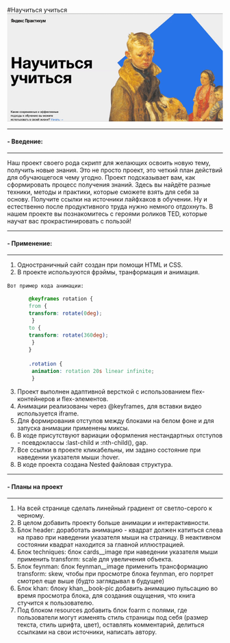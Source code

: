 #Научиться учиться
![how-to-learn](./gif/how-to-learn.gif "первый проект студентки Яндекс Практикум Любови Михновец")
***
#### - Введение:
***
Наш проект своего рода скрипт для желающих освоить новую тему, получить новые знания. Это не просто проект, это четкий план действий для обучающегося чему угодно.
Проект подсказывает вам, как сформировать процесс получения знаний. Здесь вы найдёте разные техники, методы и практики, которые сможете взять для себя за основу. Получите ссылки на источники лайфхаков в обучении. Ну и естественно после продуктивного труда нужно немного отдохнуть. В нашем проекте вы познакомитесь с героями роликов TED, которые научат вас прокрастинировать с пользой!
***
#### - Применение:
***
1. Одностраничный сайт создан при помощи HTML и CSS.
2. В проекте используются фрэймы, транформация и анимация.

`Вот пример кода анимации:`
```css
       @keyframes rotation {
       from {
       transform: rotate(0deg);
        }
       to {
       transform: rotate(360deg);
        }
       }

       .rotation {
        animation: rotation 20s linear infinite;
        }
```
3. Проект выполнен адаптивной версткой с использованием flex-контейнеров и flex-элементов.
4. Анимации реализованы через @keyframes, для вставки видео используется iframe.
5. Для формирования отступов между блоками на белом фоне и для запуска анимации применены миксы.
6. В коде присутствуют вариации оформления нестандартных отступов - псевдоклассы :last-child и :nth-child(), gap.
7. Все ссылки в проекте кликабельны, им задано состояние при наведении указателя мыши :hover.
8. В коде проекта создана Nested файловая структура.
***
#### -  Планы на проект
***
1. На всей странице сделать линейный градиент от светло-серого к черному.
2. В целом добавить проекту больше анимации и интерактивности.
3. Блок header:  доработать анимацию - квадрат должен катиться слева на право при наведении указателя мыши на страницу. В неактивном состоянии квадрат находится за главной иллюстрацией.
4. Блок techniques: блок cards__image при наведении указателя мыши применить transform: scale для увеличения объекта.
5. Блок feynman:  блок feynman__image применить трансформацию transform: skew, чтобы при просмотре блока feynman, его портрет смотрел еще выше (будто заглядывал в будущее)
6. Блок khan: блоку khan__book-pic добавить анимацию пульсацию во время просмотра блока, для создания ощущения, что книга стучится к пользователю.
7. Под блоком resources добавить блок foarm с полями, где пользователи могут  изменять стиль страницы под себя (размер текста, стиль шрифта, цвет), оставлять комментарий, делиться ссылками на свои источники, написать автору.
